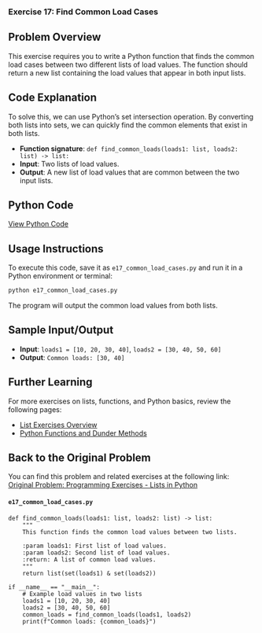 ### **Exercise 17: Find Common Load Cases**

## Problem Overview
This exercise requires you to write a Python function that finds the common load cases between two different lists of load values. The function should return a new list containing the load values that appear in both input lists.

## Code Explanation
To solve this, we can use Python’s set intersection operation. By converting both lists into sets, we can quickly find the common elements that exist in both lists.

- **Function signature**: `def find_common_loads(loads1: list, loads2: list) -> list:`
- **Input**: Two lists of load values.
- **Output**: A new list of load values that are common between the two input lists.

## Python Code
[View Python Code](./e17_common_load_cases.py)

## Usage Instructions
To execute this code, save it as `e17_common_load_cases.py` and run it in a Python environment or terminal:

```bash
python e17_common_load_cases.py
```

The program will output the common load values from both lists.

## Sample Input/Output
- **Input**: `loads1 = [10, 20, 30, 40]`, `loads2 = [30, 40, 50, 60]`
- **Output**: `Common loads: [30, 40]`

## Further Learning
For more exercises on lists, functions, and Python basics, review the following pages:
- [List Exercises Overview](https://jsp.shiksha/index.php/portfolio/bcse101e-computer-programming-python/introduction-python/understanding-data-structures-python/lists/programming-exercises-004-lists-python)
- [Python Functions and Dunder Methods](https://jsp.shiksha/index.php/portfolio/bcse101e-computer-programming-python/introduction-python/understanding-functions-python/dunder-methods-python)

## Back to the Original Problem
You can find this problem and related exercises at the following link:  
[Original Problem: Programming Exercises - Lists in Python](https://jsp.shiksha/index.php/portfolio/bcse101e-computer-programming-python/introduction-python/understanding-data-structures-python/lists/programming-exercises-004-lists-python)

#### `e17_common_load_cases.py`

```
def find_common_loads(loads1: list, loads2: list) -> list:
    """
    This function finds the common load values between two lists.
    
    :param loads1: First list of load values.
    :param loads2: Second list of load values.
    :return: A list of common load values.
    """
    return list(set(loads1) & set(loads2))

if __name__ == "__main__":
    # Example load values in two lists
    loads1 = [10, 20, 30, 40]
    loads2 = [30, 40, 50, 60]
    common_loads = find_common_loads(loads1, loads2)
    print(f"Common loads: {common_loads}")
```